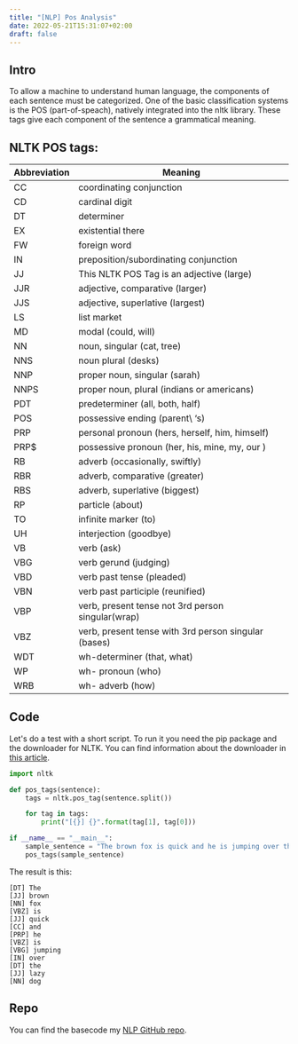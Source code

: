 ```yaml
---
title: "[NLP] Pos Analysis"
date: 2022-05-21T15:31:07+02:00
draft: false
---
```


## Intro

To allow a machine to understand human language, the components of each sentence must be categorized. One of the basic classification systems is the POS (part-of-speach), natively integrated into the nltk library. These tags give each component of the sentence a grammatical meaning.

## NLTK POS tags:

| Abbreviation | Meaning                                              
|--------------|------------------------------------------------------
| CC           | coordinating conjunction                             
| CD           | cardinal digit                                       
| DT           | determiner                                           
| EX           | existential there                                    
| FW           | foreign word                                         
| IN           | preposition/subordinating conjunction                
| JJ           | This NLTK POS Tag is an adjective (large)            
| JJR          | adjective, comparative (larger)                      
| JJS          | adjective, superlative (largest)                     
| LS           | list market                                          
| MD           | modal (could, will)                                  
| NN           | noun, singular (cat, tree)                           
| NNS          | noun plural (desks)                                  
| NNP          | proper noun, singular (sarah)                        
| NNPS         | proper noun, plural (indians or americans)           
| PDT          | predeterminer (all, both, half)                      
| POS          | possessive ending (parent\ ‘s)                       
| PRP          | personal pronoun (hers, herself, him, himself)       
| PRP$         | possessive pronoun (her, his, mine, my, our )        
| RB           | adverb (occasionally, swiftly)                     
| RBR          | adverb, comparative (greater)      
| RBS          | adverb, superlative (biggest)                        
| RP           | particle (about)                                   
| TO           | infinite marker (to)                                 
| UH           | interjection (goodbye)                               
| VB           | verb (ask)                                           
| VBG          | verb gerund (judging)                                
| VBD          | verb past tense (pleaded)                            
| VBN          | verb past participle (reunified)                     
| VBP          | verb, present tense not 3rd person singular(wrap)    
| VBZ          | verb, present tense with 3rd person singular (bases) 
| WDT          | wh-determiner (that, what)                           
| WP           | wh- pronoun (who)                                    
| WRB          | wh- adverb (how)                                     


## Code
Let's do a test with a short script. To run it you need the pip package and the downloader for NLTK. You can find information about the downloader in [this article](https://www.gslf.it/nlp-nltk-downloader/).

```python
import nltk

def pos_tags(sentence):
    tags = nltk.pos_tag(sentence.split())

    for tag in tags:
        print("[{}] {}".format(tag[1], tag[0]))

if __name__ == "__main__":
    sample_sentence = "The brown fox is quick and he is jumping over the lazy dog"
    pos_tags(sample_sentence)
```

The result is this:
```
[DT] The
[JJ] brown
[NN] fox
[VBZ] is
[JJ] quick
[CC] and
[PRP] he
[VBZ] is
[VBG] jumping
[IN] over
[DT] the
[JJ] lazy
[NN] dog
```

## Repo
You can find the basecode my [NLP GitHub repo](https://github.com/gslf/NaturalLanguageProcessing).
